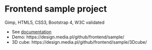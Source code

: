 # Frontend sample project
Gimp, HTML5, CSS3, Bootstrap 4, W3C validated

<ul>
  <li>See <a href="https://design.media.pl/github/frontend/sample/doc/Documentation.pdf" target="blank">documentation</a></li>
  <li>Demo: https://design.media.pl/github/frontend/sample/</li>
  <li>3D cube: https://design.media.pl/github/frontend/sample/3Dcube/</li>
</ul>
